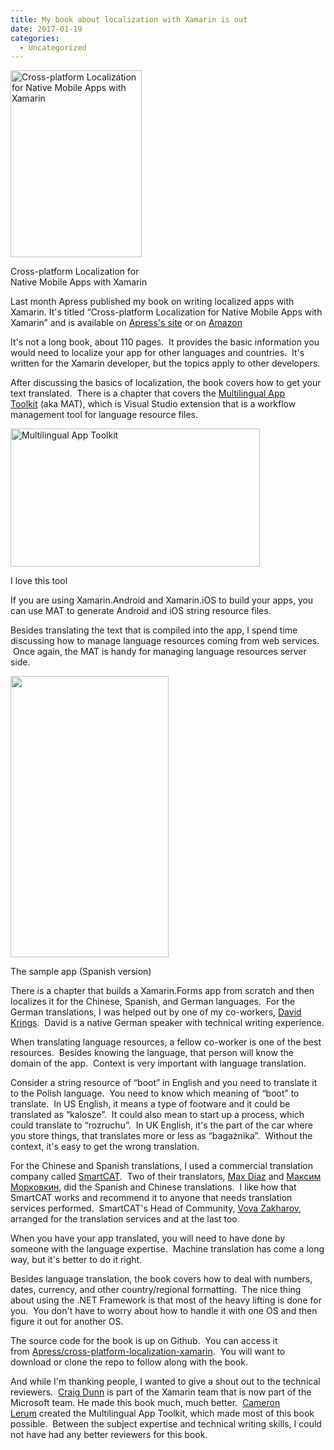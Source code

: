 ```yaml
---
title: My book about localization with Xamarin is out
date: 2017-01-19
categories:
  - Uncategorized
---
```

<div style="width: 220px" class="wp-caption alignleft">
  <a href="http://amzn.to/2i0Ssik"><img loading="lazy" class="size-medium" src="https://i1.wp.com/photos.smugmug.com/photos/i-5kXLPwC/0/S/i-5kXLPwC-S.jpg?resize=210%2C299&#038;ssl=1" alt="Cross-platform Localization for Native Mobile Apps with Xamarin" width="210" height="299"  /></a>
  
  <p class="wp-caption-text">
    Cross-platform Localization for Native Mobile Apps with Xamarin
  </p>
</div>

Last month Apress published my book on writing localized apps with Xamarin. It's titled &#8220;Cross-platform Localization for Native Mobile Apps with Xamarin&#8221; and is available on [Apress's site](http://www.apress.com/us/book/9781484224656) or on [Amazon](http://amzn.to/2iPm3bN)

It's not a long book, about 110 pages.  It provides the basic information you would need to localize your app for other languages and countries.  It's written for the Xamarin developer, but the topics apply to other developers.

After discussing the basics of localization, the book covers how to get your text translated.  There is a chapter that covers the [Multilingual App Toolkit](https://developer.microsoft.com/en-us/windows/develop/multilingual-app-toolkit) (aka MAT), which is Visual Studio extension that is a workflow management tool for language resource files.

<div style="width: 409px" class="wp-caption aligncenter">
  <a href="https://i1.wp.com/photos.smugmug.com/photos/i-cQPD83H/0/XL/i-cQPD83H-XL.png?ssl=1"><img loading="lazy" class="size-medium" src="https://i1.wp.com/photos.smugmug.com/photos/i-cQPD83H/0/S/i-cQPD83H-S.png?resize=399%2C221&#038;ssl=1" alt="Multilingual App Toolkit" width="399" height="221"  /></a>
  
  <p class="wp-caption-text">
    I love this tool
  </p>
</div>

If you are using Xamarin.Android and Xamarin.iOS to build your apps, you can use MAT to generate Android and iOS string resource files.

Besides translating the text that is compiled into the app, I spend time discussing how to manage language resources coming from web services.  Once again, the MAT is handy for managing language resources server side.

<div style="width: 263px" class="wp-caption alignleft">
  <img loading="lazy" class="size-medium" src="https://i0.wp.com/photos.smugmug.com/photos/i-hDqvm92/0/M/i-hDqvm92-M.png?resize=253%2C450&#038;ssl=1" width="253" height="450"  />
  
  <p class="wp-caption-text">
    The sample app (Spanish version)
  </p>
</div>

There is a chapter that builds a Xamarin.Forms app from scratch and then localizes it for the Chinese, Spanish, and German languages.  For the German translations, I was helped out by one of my co-workers, [David Krings](https://www.linkedin.com/in/david-krings-69725a2).  David is a native German speaker with technical writing experience.

When translating language resources, a fellow co-worker is one of the best resources.  Besides knowing the language, that person will know the domain of the app.  Context is very important with language translation.

Consider a string resource of &#8220;boot&#8221; in English and you need to translate it to the Polish language.  You need to know which meaning of &#8220;boot&#8221; to translate.  In US English, it means a type of footware and it could be translated as &#8220;kalosze&#8221;.  It could also mean to start up a process, which could translate to &#8220;rozruchu&#8221;.  In UK English, it's the part of the car where you store things, that translates more or less as &#8220;bagażnika&#8221;.  Without the context, it's easy to get the wrong translation.

For the Chinese and Spanish translations, I used a commercial translation company called [SmartCAT](https://www.smartcat.ai/).  Two of their translators, [Max Diaz](https://plus.google.com/u/0/105903186918341107715) and [Максим Морковкин,](https://plus.google.com/u/0/105411255178381660002) did the Spanish and Chinese translations.  I like how that SmartCAT works and recommend it to anyone that needs translation services performed.  SmartCAT's Head of Community, [Vova Zakharov](https://www.linkedin.com/in/vovazk), arranged for the translation services and at the last too.

When you have your app translated, you will need to have done by someone with the language expertise.  Machine translation has come a long way, but it's better to do it right.

Besides language translation, the book covers how to deal with numbers, dates, currency, and other country/regional formatting.  The nice thing about using the .NET Framework is that most of the heavy lifting is done for you.  You don't have to worry about how to handle it with one OS and then figure it out for another OS.

The source code for the book is up on Github.  You can access it from [Apress/cross-platform-localization-xamarin](https://github.com/Apress/cross-platform-localization-xamarin).  You will want to download or clone the repo to follow along with the book.

And while I'm thanking people, I wanted to give a shout out to the technical reviewers.  [Craig Dunn](https://www.linkedin.com/in/conceptdev) is part of the Xamarin team that is now part of the Microsoft team. He made this book much, much better.  [Cameron Lerum](https://www.linkedin.com/in/cameronlerum) created the Multilingual App Toolkit, which made most of this book possible.  Between the subject expertise and technical writing skills, I could not have had any better reviewers for this book.
